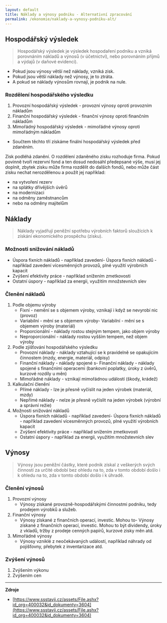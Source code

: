 ```yaml
---
layout: default
title: Náklady a výnosy podniku - Alternativní zpracování
permalink: /ekonomie/naklady-a-vynosy-podniku-alt/
---
```


## Hospodářský výsledek

> Hospodářský výsledek je výsledek hospodaření podniku a vzniká porovnáním nákladů a výnosů (v účetnictví), nebo porovnáním příjmů a výdajů (v daňové evidenci).

- Pokud jsou výnosy větší než náklady, vzniká zisk.
- Pokud jsou větší náklady než výnosy, je to ztráta.
- A pokud se náklady výnosům rovnají, je podnik na
nule.

### Rozdělení hospodářského výsledku

1. Provozní hospodářský výsledek - provozní výnosy oproti provozním nákladům
2. Finanční hospodářský výsledek - finanční výnosy oproti finančním nákladům
3. Mimořádný hospodářský výsledek - mimořádné výnosy oproti mimořádným nákladům

- Součtem těchto tří získáme finální hospodářský výsledek před zdaněním.

Zisk podléhá zdanění. O rozdělení zdaněného zisku rozhoduje firma. Pokud povinně tvoří rezervní fond a ten dosud nedosáhl předepsané výše, musí jej doplnit, zbytek zisku může firma rozdělit do dalších fondů, nebo může část zisku nechat nerozdělenou a použít jej například:

- na vytvoření rezerv
- na splátky dřívějších úvěrů
- na modernizaci
- na odměny zaměstnancům
- nebo na odměny majitelům

## Náklady

> Náklady vyjadřují peněžní spotřebu výrobních faktorů sloužících k získání ekonomického prospěchu (zisku).

### Možnosti snižování nákladů

- Úspora fixních nákladů - například zavedení- Úspora fixních nákladů - například zavedení vícesměnných provozů, plné využití výrobních kapacit
- Zvýšení efektivity práce - například snížením zmetkovosti
- Ostatní úspory - například za energii, využitím množstevních slev

### Členění nákladů

1. Podle objemu výroby
    - Fixní - nemění se s objemem výroby, vznikají i když se nevyrobí nic (provoz)
    - Variabilní - mění se s objemem výroby- Variabilní - mění se s objemem výroby (materiál)
    - Proporcionální - náklady rostou stejným tempem, jako objem výroby
    - Neproporcionální - náklady rostou vyšším tempem, než objem výroby
2. Podle zjišťování hospodářského výsledku
    - Provozní náklady - náklady vztahující se k pravidelně se opakujícím činnostem (mzdy, energie, materiál, odpisy)
    - Finanční náklady - náklady spojené s- Finanční náklady - náklady spojené s finančními operacemi (bankovní poplatky, úroky z úvěrů, kurzové rozdíly u měn)
    - Mimořádné náklady - vznikají mimořádnou událostí (škody, krádež)
3. Kalkulační členění
    - Přímé náklady - lze je přesně vyčíslit na jeden výrobek (materiál, mzdy)
    - Nepřímé náklady - nelze je přesně vyčíslit na jeden výrobek (výrobní a správní režie)
4. Možnosti snižování nákladů
    - Úspora fixních nákladů - například zavedení- Úspora fixních nákladů - například zavedení vícesměnných provozů, plné využití výrobních kapacit
    - Zvýšení efektivity práce - například snížením zmetkovosti
    - Ostatní úspory - například za energii, využitím množstevních slev

## Výnosy

> Výnosy jsou peněžní částky, které podnik získal z veškerých svých činností za určité období bez ohledu na to, zda v tomto období došlo i k ohledu na to, zda v tomto období došlo i k úhradě.

### Členění výnosů

1. Provozní výnosy
    - Výnosy získané provozně-hospodářskými činnostmi podniku, tedy prodejem výrobků a služeb.
2. Finanční výnosy
    - Výnosy získané z finančních operací, investic. Mohou to- Výnosy získané z finančních operací, investic. Mohou to být dividendy, úroky z vkladů, tržby z prodeje cenných papírů, kurzové zisky měn atd.
3. Mimořádné výnosy
    - Výnosy vzniklé z neočekávaných událostí, například náhrady od pojišťovny, přebytek z inventarizace atd.

### Zvýšení výnosů

1. Zvýšením výkonu
2. Zvýšením cen

--------------------

**Zdroje**

- [https://www.ssstavji.cz/assets/File.ashx?id_org=400032&id_dokumenty=3604](https://www.ssstavji.cz/assets/File.ashx?id_org=400032&id_dokumenty=3604)
